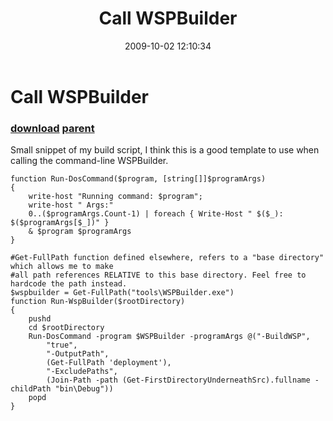 ﻿---
pid:            1366
parent:         1365
children:       
poster:         Peter
title:          Call WSPBuilder
date:           2009-10-02 12:10:34
description:    Small snippet of my build script, I think this is a good template to use when calling the command-line WSPBuilder.
format:         posh
---

# Call WSPBuilder

### [download](1366.ps1) [parent](1365.md) 

Small snippet of my build script, I think this is a good template to use when calling the command-line WSPBuilder.

```posh
function Run-DosCommand($program, [string[]]$programArgs)
{
	write-host "Running command: $program";
	write-host " Args:"
	0..($programArgs.Count-1) | foreach { Write-Host " $($_): $($programArgs[$_])" }
	& $program $programArgs
}

#Get-FullPath function defined elsewhere, refers to a "base directory" which allows me to make
#all path references RELATIVE to this base directory. Feel free to hardcode the path instead.
$wspbuilder = Get-FullPath("tools\WSPBuilder.exe")
function Run-WspBuilder($rootDirectory)
{
	pushd
	cd $rootDirectory
	Run-DosCommand -program $WSPBuilder -programArgs @("-BuildWSP", 
		"true", 
		"-OutputPath", 
		(Get-FullPath 'deployment'), 
		"-ExcludePaths",
		(Join-Path -path (Get-FirstDirectoryUnderneathSrc).fullname -childPath "bin\Debug"))
	popd
}
```
